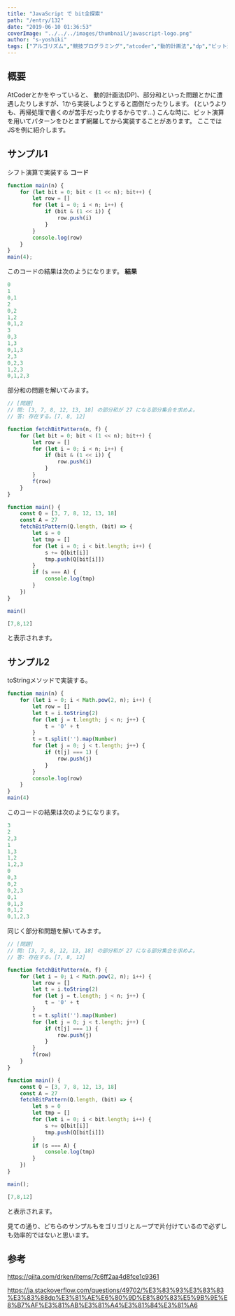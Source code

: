 ```yaml
---
title: "JavaScript で bit全探索"
path: "/entry/132"
date: "2019-06-10 01:36:53"
coverImage: "../../../images/thumbnail/javascript-logo.png"
author: "s-yoshiki"
tags: ["アルゴリズム","競技プログラミング","atcoder","動的計画法","dp","ビット演算", "javascript"]
---
```


## 概要

AtCoderとかをやっていると、
動的計画法(DP)、部分和といった問題とかに遭遇したりしますが、1から実装しようとすると面倒だったりします。
(というよりも、再帰処理で書くのが苦手だったりするからです...)
こんな時に、ビット演算を用いてパターンをひとまず網羅してから実装することがあります。
ここではJSを例に紹介します。

## サンプル1

シフト演算で実装する
**コード**

```js
function main(n) {
    for (let bit = 0; bit < (1 << n); bit++) {
        let row = []
        for (let i = 0; i < n; i++) {
            if (bit & (1 << i)) {
                row.push(i)
            }
        }
        console.log(row)
    }
}
main(4);
```

このコードの結果は次のようになります。
**結果**

```js
0
1
0,1
2
0,2
1,2
0,1,2
3
0,3
1,3
0,1,3
2,3
0,2,3
1,2,3
0,1,2,3
```

部分和の問題を解いてみます。

```js
// [問題]
// 問: [3, 7, 8, 12, 13, 18] の部分和が 27 になる部分集合を求めよ。
// 答: 存在する。[7, 8, 12]

function fetchBitPattern(n, f) {
    for (let bit = 0; bit < (1 << n); bit++) {
        let row = []
        for (let i = 0; i < n; i++) {
            if (bit & (1 << i)) {
                row.push(i)
            }
        }
        f(row)
    }
}

function main() {
    const Q = [3, 7, 8, 12, 13, 18]
    const A = 27
    fetchBitPattern(Q.length, (bit) => {
        let s = 0
        let tmp = []
        for (let i = 0; i < bit.length; i++) {
            s += Q[bit[i]]
            tmp.push(Q[bit[i]])
        }
        if (s === A) {
            console.log(tmp)
        }
    })
}

main()
```

```js
[7,8,12]
```

と表示されます。

## サンプル2

toStringメソッドで実装する。

```js
function main(n) {
    for (let i = 0; i < Math.pow(2, n); i++) {
        let row = []
        let t = i.toString(2)
        for (let j = t.length; j < n; j++) {
            t = '0' + t
        }
        t = t.split('').map(Number)
        for (let j = 0; j < t.length; j++) {
            if (t[j] === 1) {
                row.push(j)
            }
        }
        console.log(row)
    }
}
main(4)
```

このコードの結果は次のようになります。

```js
3
2
2,3
1
1,3
1,2
1,2,3
0
0,3
0,2
0,2,3
0,1
0,1,3
0,1,2
0,1,2,3

```

同じく部分和問題を解いてみます。

```js
// [問題]
// 問: [3, 7, 8, 12, 13, 18] の部分和が 27 になる部分集合を求めよ。
// 答: 存在する。[7, 8, 12]

function fetchBitPattern(n, f) {
    for (let i = 0; i < Math.pow(2, n); i++) {
        let row = []
        let t = i.toString(2)
        for (let j = t.length; j < n; j++) {
            t = '0' + t
        }
        t = t.split('').map(Number)
        for (let j = 0; j < t.length; j++) {
            if (t[j] === 1) {
                row.push(j)
            }
        }
        f(row)
    }
}

function main() {
    const Q = [3, 7, 8, 12, 13, 18]
    const A = 27
    fetchBitPattern(Q.length, (bit) => {
        let s = 0
        let tmp = []
        for (let i = 0; i < bit.length; i++) {
            s += Q[bit[i]]
            tmp.push(Q[bit[i]])
        }
        if (s === A) {
            console.log(tmp)
        }
    })
}

main();
```

```js
[7,8,12]
```

と表示されます。

見ての通り、どちらのサンプルもをゴリゴリとループで片付けているので必ずしも効率的ではないと思います。

## 参考

<a href="https://qiita.com/drken/items/7c6ff2aa4d8fce1c9361">https://qiita.com/drken/items/7c6ff2aa4d8fce1c9361</a>

<a href="https://ja.stackoverflow.com/questions/49702/%E3%83%93%E3%83%83%E3%83%88dp%E3%81%AE%E6%80%9D%E8%80%83%E5%9B%9E%E8%B7%AF%E3%81%AB%E3%81%A4%E3%81%84%E3%81%A6">https://ja.stackoverflow.com/questions/49702/%E3%83%93%E3%83%83%E3%83%88dp%E3%81%AE%E6%80%9D%E8%80%83%E5%9B%9E%E8%B7%AF%E3%81%AB%E3%81%A4%E3%81%84%E3%81%A6</a>